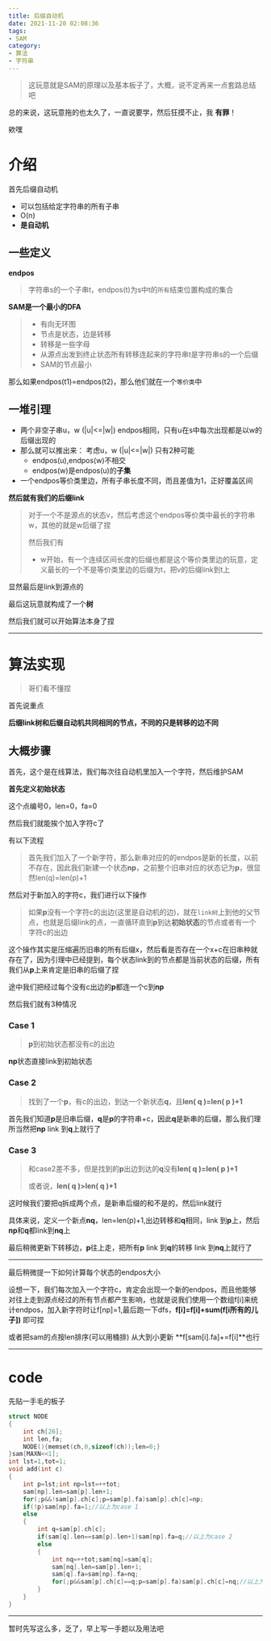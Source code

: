 ```yaml
---
title: 后缀自动机
date: 2021-11-20 02:08:36
tags: 
- SAM
category: 
- 算法
- 字符串
---
```


> 这玩意就是SAM的原理以及基本板子了，大概，说不定再来一点套路总结吧

总的来说，这玩意拖的也太久了，一直说要学，然后狂摸不止，我 **有罪**！

欸嘿

<!-- more -->

# 介绍

首先后缀自动机

- 可以包括给定字符串的所有子串
- O(n)
- **是自动机**



## 一些定义

**endpos**

> 字符串s的一个子串t，endpos(t)为s中t的`所有`结束位置构成的集合

**SAM是一个最小的DFA**

> - 有向无环图
> - 节点是状态，边是转移
> - 转移是一些字母
> - 从源点出发到终止状态所有转移连起来的字符串t是字符串s的一个后缀
> - SAM的节点最小

那么如果endpos(t1)=endpos(t2)，那么他们就在一个`等价类`中

## 一堆引理

- 两个非空子串u，w  (|u|<=|w|)  endpos相同，只有u在s中每次出现都是以w的后缀出现的
- 那么就可以推出来： 考虑u，w  (|u|<=|w|) 只有2种可能
    - endpos(u),endpos(w)不相交
    -   endpos(w)是endpos(u)的**子集**
- 一个endpos等价类里边，所有子串长度不同，而且差值为1，正好覆盖区间

**然后就有我们的后缀link**

> 对于一个不是源点的状态v，然后考虑这个endpos等价类中最长的字符串w，其他的就是w后缀了捏
>
> 然后我们有
>
> - w开始，有一个连续区间长度的后缀也都是这个等价类里边的玩意，定义最长的一个不是等价类里边的后缀为t，把v的后缀link到t上

显然最后是link到源点的

最后这玩意就构成了一个**树**

然后我们就可以开始算法本身了捏

---

# 算法实现

> 哥们看不懂捏

首先说重点

**后缀link树和后缀自动机共同相同的节点，不同的只是转移的边不同**

## 大概步骤

首先，这个是在线算法，我们每次往自动机里加入一个字符，然后维护SAM

**首先定义初始状态**

这个点编号0，len=0，fa=0

然后我们就能挨个加入字符c了

有以下流程

> 首先我们加入了一个新字符，那么新串对应的的endpos是新的长度，以前不存在，因此我们新建一个状态**np**，之前整个旧串对应的状态记为**p**，很显然len(q)=len(p)+1

然后对于新加入的字符c，我们进行以下操作

> 如果**p**没有一个字符c的出边(这里是自动机的边)，就在`link树`上到他的父节点，也就是后缀link的点，一直循环直到**p**到达**初始状态**的节点或者有一个字符c的出边

这个操作其实是压缩遍历旧串的所有后缀x，然后看是否存在一个x+c在旧串种就存在了，因为引理中已经提到，每个状态link到的节点都是当前状态的后缀，所有我们从**p**上来肯定是旧串的后缀了捏

途中我们把经过每个没有c出边的**p**都连一个c到**np**

然后我们就有3种情况

### Case 1

> **p**到初始状态都没有c的出边

**np**状态直接link到初始状态

### Case 2

> 找到了一个**p**，有c的出边，到达一个新状态**q**，且**len( q )=len( p )+1**

首先我们知道**p**是旧串后缀，**q**是**p**的字符串+c，因此**q**是新串的后缀，那么我们理所当然把**np** link 到**q**上就行了

### Case 3

> 和case2差不多，但是找到的**p**出边到达的**q**没有**len( q )=len( p )+1**
>
> 或者说，**len( q )>len( q )+1**

这时候我们要把q拆成两个点，是新串后缀的和不是的，然后link就行

具体来说，定义一个新点**nq**，len=len(p)+1,出边转移和**q**相同，link 到**p**上，然后**np**和**q**都link到**nq**上

最后稍微更新下转移边，**p**往上走，把所有**p** link 到**q**的转移 link 到**nq**上就行了

---

最后稍微提一下如何计算每个状态的endpos大小

设想一下，我们每次加入一个字符c，肯定会出现一个新的endpos，而且他能够对往上走到源点经过的所有节点都产生影响，也就是说我们使用一个数组f[i]来统计endpos，加入新字符时让f[np]=1,最后跑一下dfs，**f[i]=f[i]+sum(f[i所有的儿子])** 即可捏

或者把sam的点按len排序(可以用桶排) 从大到小更新 **f[sam[i].fa]+=f[i]**也行

---

# code

先贴一手毛的板子

```c++
struct NODE
{
    int ch[26];
    int len,fa;
    NODE(){memset(ch,0,sizeof(ch));len=0;}
}sam[MAXN<<1];
int lst=1,tot=1;
void add(int c)
{
    int p=lst;int np=lst=++tot;
    sam[np].len=sam[p].len+1;
    for(;p&&!sam[p].ch[c];p=sam[p].fa)sam[p].ch[c]=np;
    if(!p)sam[np].fa=1;//以上为case 1
    else
    {
        int q=sam[p].ch[c];
        if(sam[q].len==sam[p].len+1)sam[np].fa=q;//以上为case 2
        else
        {
            int nq=++tot;sam[nq]=sam[q];
            sam[nq].len=sam[p].len+1;
            sam[q].fa=sam[np].fa=nq; 
            for(;p&&sam[p].ch[c]==q;p=sam[p].fa)sam[p].ch[c]=nq;//以上为case 3
        }
    }
}
```

---

暂时先写这么多，乏了，早上写一手题以及用法吧
